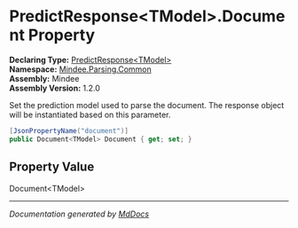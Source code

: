 ﻿<!--  
  <auto-generated>   
    The contents of this file were generated by a tool.  
    Changes to this file may be list if the file is regenerated  
  </auto-generated>   
-->

# PredictResponse\<TModel\>.Document Property

**Declaring Type:** [PredictResponse\<TModel\>](../index.md)  
**Namespace:** [Mindee.Parsing.Common](../../index.md)  
**Assembly:** Mindee  
**Assembly Version:** 1.2.0

Set the prediction model used to parse the document. The response object will be instantiated based on this parameter.

```csharp
[JsonPropertyName("document")]
public Document<TModel> Document { get; set; }
```

## Property Value

Document\<TModel\>

___

*Documentation generated by [MdDocs](https://github.com/ap0llo/mddocs)*
